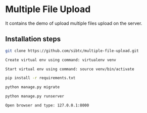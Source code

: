 # Multiple File Upload

It contains the demo of upload multiple files upload on the server. 


## Installation steps

```bash
git clone https://github.com/sibtc/multiple-file-upload.git
```


```bash
Create virtual env using command: virtualenv venv
```

```bash
Start virtual env using command: source venv/bin/activate
```


```bash
pip install -r requirements.txt
```

```bash
python manage.py migrate
```

```bash
python manage.py runserver
```


```bash
Open browser and type: 127.0.0.1:8000
```
